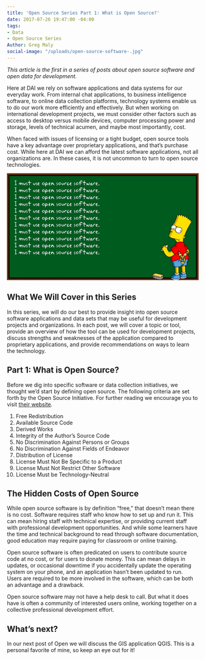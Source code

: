 ```yaml
---
title: 'Open Source Series Part 1: What is Open Source?'
date: 2017-07-26 19:47:00 -04:00
tags:
- Data
- Open Source Series
Author: Greg Maly
social-image: "/uploads/open-source-software-.jpg"
---
```


*This article is the first in a series of posts about open source software and open data for development.*
 
Here at DAI we rely on software applications and data systems for our everyday work. From internal chat applications, to business intelligence software, to online data collection platforms, technology systems enable us to do our work more efficiently and effectively. But when working on international development projects, we must consider other factors such as access to desktop versus mobile devices, computer processing power and storage, levels of technical acumen, and maybe most importantly, cost.  

<!--more-->

When faced with issues of licensing or a tight budget, open source tools have a key advantage over proprietary applications, and that’s purchase cost. While here at DAI we can afford the latest software applications, not all organizations are. In these cases, it is not uncommon to turn to open source technologies. 

![open-source-software-.jpg](/uploads/open-source-software-.jpg)

## What We Will Cover in this Series 

In this series, we will do our best to provide insight into open source software applications and data sets that may be useful for development projects and organizations. In each post, we will cover a topic or tool, provide an overview of how the tool can be used for development projects, discuss strengths and weaknesses of the application compared to proprietary applications, and provide recommendations on ways to learn the technology. 
 
## Part 1: What is Open Source? 

Before we dig into specific software or data collection initiatives, we thought we’d start by defining open source. The following criteria are set forth by the Open Source Initiative. For further reading we encourage you to visit [their website](https://opensource.org/osd). 
1. Free Redistribution 
2. Available Source Code 
3. Derived Works 
4. Integrity of the Author’s Source Code 
5. No Discrimination Against Persons or Groups 
6. No Discrimination Against Fields of Endeavor 
7. Distribution of License 
8. License Must Not Be Specific to a Product 
9. License Must Not Restrict Other Software 
10. License Must be Technology-Neutral 

## The Hidden Costs of Open Source 

While open source software is by definition “free,” that doesn’t mean there is no cost. Software requires staff who know how to set up and run it. This can mean hiring staff with technical expertise, or providing current staff with professional development opportunities. And while some learners have the time and technical background to read through software documentation, good education may require paying for classroom or online training. 

Open source software is often predicated on users to contribute source code at no cost, or for users to donate money. This can mean delays in updates, or occasional downtime if you accidentally update the operating system on your phone, and an application hasn’t been updated to run.  Users are required to be more involved in the software, which can be both an advantage and a drawback. 

Open source software may not have a help desk to call. But what it does have is often a community of interested users online, working together on a collective professional development effort.  

## What’s next? 
In our next post of Open we will discuss the GIS application QGIS. This is a personal favorite of mine, so keep an eye out for it! 